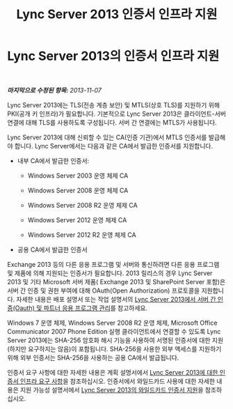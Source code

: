 ﻿---
title: Lync Server 2013 인증서 인프라 지원
TOCTitle: 인증서 인프라 지원
ms:assetid: 47aa5c95-eb60-4d4b-81d5-7fdaef1a1145
ms:mtpsurl: https://technet.microsoft.com/ko-kr/library/Gg425950(v=OCS.15)
ms:contentKeyID: 49303506
ms.date: 08/10/2015
mtps_version: v=OCS.15
ms.translationtype: HT
---

# Lync Server 2013의 인증서 인프라 지원

 

_**마지막으로 수정된 항목:** 2013-11-07_

Lync Server 2013에는 TLS(전송 계층 보안) 및 MTLS(상호 TLS)를 지원하기 위해 PKI(공개 키 인프라)가 필요합니다. 기본적으로 Lync Server 2013은 클라이언트-서버 연결에 대해 TLS를 사용하도록 구성됩니다. 서버 간 연결에는 MTLS가 사용됩니다.

Lync Server 2013에 대해 신뢰할 수 있는 CA(인증 기관)에서 MTLS 인증서를 발급해야 합니다. Lync Server에서는 다음과 같은 CA에서 발급한 인증서를 지원합니다.

  - 내부 CA에서 발급한 인증서:
    
      - Windows Server 2003 운영 체제 CA
    
      - Windows Server 2008 운영 체제 CA
    
      - Windows Server 2008 R2 운영 체제 CA
    
      - Windows Server 2012 운영 체제 CA
    
      - Windows Server 2012 R2 운영 체제 CA

  - 공용 CA에서 발급한 인증서

Exchange 2013 등의 다른 응용 프로그램 및 서버와 통신하려면 다른 응용 프로그램 및 제품에 의해 지원되는 인증서가 필요합니다. 2013 릴리스의 경우 Lync Server 2013 및 기타 Microsoft 서버 제품( Exchange 2013 및 SharePoint Server 포함)은 서버 간 인증 및 권한 부여에 대해 OAuth(Open Authorization) 프로토콜을 지원합니다. 자세한 내용은 배포 설명서 또는 작업 설명서의 [Lync Server 2013에서 서버 간 인증(Oauth) 및 파트너 응용 프로그램 관리](lync-server-2013-managing-server-to-server-authentication-oauth-and-partner-applications.md)를 참고하세요.

Windows 7 운영 체제, Windows Server 2008 R2 운영 체제, Microsoft Office Communicator 2007 Phone Edition 실행 클라이언트에서 연결할 수 있도록 Lync Server 2013에는 SHA-256 암호화 해시 기능을 사용하여 서명된 인증서에 대한 지원(하지만 요구하지는 않음)이 포함됩니다. SHA-256을 사용한 외부 액세스를 지원하기 위해 외부 인증서는 SHA-256을 사용하는 공용 CA에서 발급됩니다.

인증서 요구 사항에 대한 자세한 내용은 계획 설명서에서 [Lync Server 2013에 대한 인증서 인프라 요구 사항](lync-server-2013-certificate-infrastructure-requirements.md)을 참조하십시오. 인증서에서 와일드카드 사용에 대한 자세한 내용은 지원 가능성 설명서에서 [Lync Server 2013의 와일드카드 인증서 지원](lync-server-2013-wildcard-certificate-support.md)을 참조하십시오.

